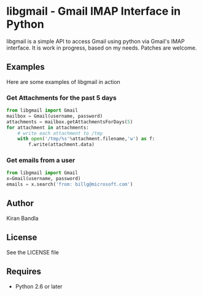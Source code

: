 # libgmail - Gmail IMAP Interface in Python
libgmail is a simple API to access Gmail using python via Gmail's IMAP interface.
It is work in progress, based on my needs. Patches are welcome. 

## Examples
Here are some examples of libgmail in action

### Get Attachments for the past 5 days
```python
from libgmail import Gmail
mailbox = Gmail(username, password)
attachments = mailbox.getAttachmentsForDays(5)
for attachment in attachments:
    # write each attachment to /tmp
    with open('/tmp/%s'%attachment.filename,'w') as f:
        f.write(attachment.data)
```

### Get emails from a user
```python
from libgmail import Gmail
x=Gmail(username, password)
emails = x.search('from: billg@microsoft.com')
```

## Author
Kiran Bandla

## License
See the LICENSE file

## Requires
* Python 2.6 or later
